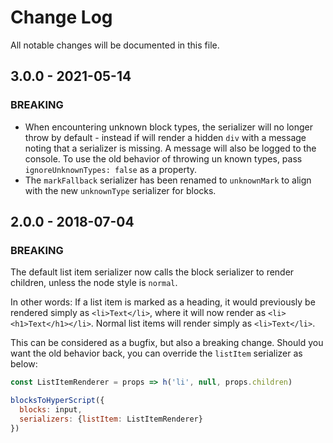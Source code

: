 # Change Log

All notable changes will be documented in this file.

## 3.0.0 - 2021-05-14

### BREAKING

- When encountering unknown block types, the serializer will no longer throw by default - instead if will render a hidden `div` with a message noting that a serializer is missing. A message will also be logged to the console. To use the old behavior of throwing un known types, pass `ignoreUnknownTypes: false` as a property.
- The `markFallback` serializer has been renamed to `unknownMark` to align with the new `unknownType` serializer for blocks.

## 2.0.0 - 2018-07-04

### BREAKING

The default list item serializer now calls the block serializer to render children, unless the node style is `normal`.

In other words: If a list item is marked as a heading, it would previously be rendered simply as `<li>Text</li>`, where it will now render as `<li><h1>Text</h1></li>`. Normal list items will render simply as `<li>Text</li>`.

This can be considered as a bugfix, but also a breaking change. Should you want the old behavior back, you can override the `listItem` serializer as below:

```js
const ListItemRenderer = props => h('li', null, props.children)

blocksToHyperScript({
  blocks: input,
  serializers: {listItem: ListItemRenderer}
})
```
